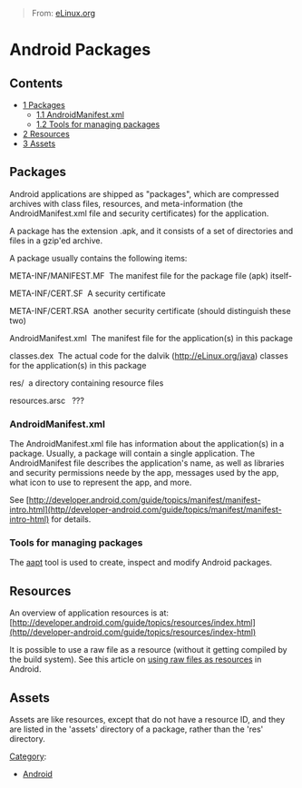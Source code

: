 > From: [eLinux.org](http://eLinux.org/Android_Packages "http://eLinux.org/Android_Packages")


# Android Packages



## Contents

-   [1 Packages](#packages)
    -   [1.1 AndroidManifest.xml](#androidmanifest-xml)
    -   [1.2 Tools for managing packages](#tools-for-managing-packages)
-   [2 Resources](#resources)
-   [3 Assets](#assets)

## Packages

Android applications are shipped as "packages", which are compressed
archives with class files, resources, and meta-information (the
AndroidManifest.xml file and security certificates) for the application.

A package has the extension .apk, and it consists of a set of
directories and files in a gzip'ed archive.

A package usually contains the following items:

 META-INF/MANIFEST.MF 
The manifest file for the package file (apk) itself-

 META-INF/CERT.SF 
A security certificate

 META-INF/CERT.RSA 
another security certificate (should distinguish these two)

 AndroidManifest.xml 
The manifest file for the application(s) in this package

 classes.dex 
The actual code for the dalvik (http://eLinux.org/java) classes for the application(s) in
this package

 res/ 
a directory containing resource files

 resources.arsc 
 ???

### AndroidManifest.xml

The AndroidManifest.xml file has information about the application(s) in
a package. Usually, a package will contain a single application. The
AndroidManifest file describes the application's name, as well as
libraries and security permissions neede by the app, messages used by
the app, what icon to use to represent the app, and more.

See
[http://developer.android.com/guide/topics/manifest/manifest-intro.html](http//developer-android.com/guide/topics/manifest/manifest-intro-html)
for details.

### Tools for managing packages

The [aapt](http://eLinux.org/Android-aapt "Android aapt") tool is used to create, inspect
and modify Android packages.

## Resources

An overview of application resources is at:
[http://developer.android.com/guide/topics/resources/index.html](http//developer-android.com/guide/topics/resources/index-html)

It is possible to use a raw file as a resource (without it getting
compiled by the build system). See this article on [using raw files as
resources](http//thedevelopersinfo-com/2009/11-/using-files-as-raw-resources-in-android/)
in Android.

## Assets

Assets are like resources, except that do not have a resource ID, and
they are listed in the 'assets' directory of a package, rather than the
'res' directory.


[Category](http://eLinux.org/SpecialCategories "Special:Categories"):

-   [Android](http://eLinux.org/CategoryAndroid "Category:Android")

